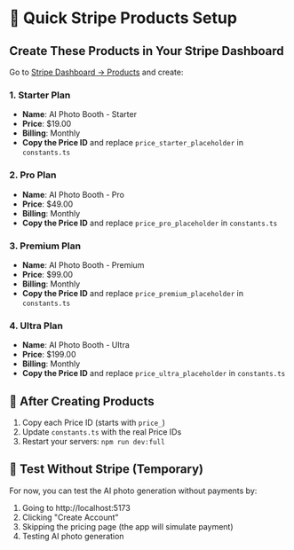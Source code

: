 # 🛒 Quick Stripe Products Setup

## Create These Products in Your Stripe Dashboard

Go to [Stripe Dashboard → Products](https://dashboard.stripe.com/products) and create:

### 1. Starter Plan
- **Name**: AI Photo Booth - Starter
- **Price**: $19.00
- **Billing**: Monthly
- **Copy the Price ID** and replace `price_starter_placeholder` in `constants.ts`

### 2. Pro Plan  
- **Name**: AI Photo Booth - Pro
- **Price**: $49.00
- **Billing**: Monthly
- **Copy the Price ID** and replace `price_pro_placeholder` in `constants.ts`

### 3. Premium Plan
- **Name**: AI Photo Booth - Premium  
- **Price**: $99.00
- **Billing**: Monthly
- **Copy the Price ID** and replace `price_premium_placeholder` in `constants.ts`

### 4. Ultra Plan
- **Name**: AI Photo Booth - Ultra
- **Price**: $199.00
- **Billing**: Monthly
- **Copy the Price ID** and replace `price_ultra_placeholder` in `constants.ts`

## 🔄 After Creating Products

1. Copy each Price ID (starts with `price_`)
2. Update `constants.ts` with the real Price IDs
3. Restart your servers: `npm run dev:full`

## 🧪 Test Without Stripe (Temporary)

For now, you can test the AI photo generation without payments by:
1. Going to http://localhost:5173
2. Clicking "Create Account" 
3. Skipping the pricing page (the app will simulate payment)
4. Testing AI photo generation
